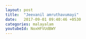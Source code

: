 ```yaml
---
layout: post
title:  "Jeevanil amruthavumayi"
date:   2017-09-01 09:40:46 +0530
categories: malayalam
youtubeId: NoxHFVUdBWY
---
```

